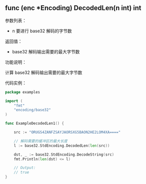 ## func (enc *Encoding) DecodedLen(n int) int

参数列表：

- n 要进行 base32 解码的字节数

返回值：

- base32 解码输出需要的最大字节数

功能说明：

计算 base32 解码输出需要的最大字节数

代码实例：

```go
package examples

import (
    "fmt"
    "encoding/base32"
)

func ExampleDecodedLen1() {

    src := "ORUGS4ZANFZSAYJAORSXG5BAON2HE2LOM4XA===="

    // 解码需要的缓冲区的最大长度
    l := base32.StdEncoding.DecodedLen(len(src))

    dst, _ := base32.StdEncoding.DecodeString(src)
    fmt.Println(len(dst) <= l)

    // Output:
    // true
}
```
